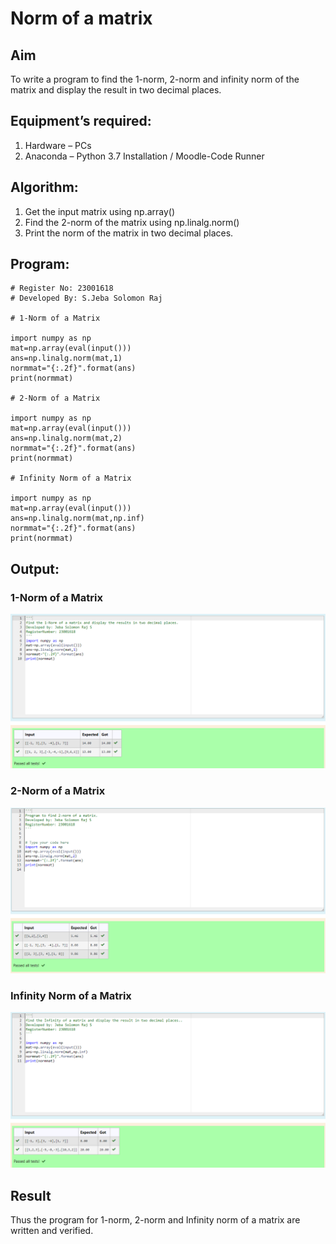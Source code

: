 # Norm of a matrix

## Aim

To write a program to find the 1-norm, 2-norm and infinity norm of the matrix and display the result in two decimal places.

## Equipment’s required:

1. Hardware – PCs
2. Anaconda – Python 3.7 Installation / Moodle-Code Runner

## Algorithm:

1. Get the input matrix using np.array()
2. Find the 2-norm of the matrix using np.linalg.norm()
3. Print the norm of the matrix in two decimal places.

## Program:

```
# Register No: 23001618
# Developed By: S.Jeba Solomon Raj

# 1-Norm of a Matrix

import numpy as np
mat=np.array(eval(input()))
ans=np.linalg.norm(mat,1)
normmat="{:.2f}".format(ans)
print(normmat)

# 2-Norm of a Matrix

import numpy as np
mat=np.array(eval(input()))
ans=np.linalg.norm(mat,2)
normmat="{:.2f}".format(ans)
print(normmat)

# Infinity Norm of a Matrix

import numpy as np
mat=np.array(eval(input()))
ans=np.linalg.norm(mat,np.inf)
normmat="{:.2f}".format(ans)
print(normmat)

```

## Output:

### 1-Norm of a Matrix

![output](/n1.png)

### 2-Norm of a Matrix

![output](/n2.png)

### Infinity Norm of a Matrix

![output](/n3.png)

## Result

Thus the program for 1-norm, 2-norm and Infinity norm of a matrix are written and verified.
